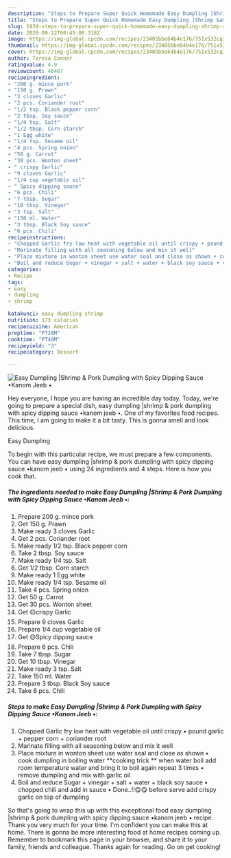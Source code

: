 ```yaml
---
description: "Steps to Prepare Super Quick Homemade Easy Dumpling |Shrimp &amp;amp; Pork Dumpling with Spicy Dipping Sauce •Kanom Jeeb •"
title: "Steps to Prepare Super Quick Homemade Easy Dumpling |Shrimp &amp;amp; Pork Dumpling with Spicy Dipping Sauce •Kanom Jeeb •"
slug: 1939-steps-to-prepare-super-quick-homemade-easy-dumpling-shrimp-and-amp-pork-dumpling-with-spicy-dipping-sauce-kanom-jeeb
date: 2020-09-12T00:45:00.318Z
image: https://img-global.cpcdn.com/recipes/23405bbe64b4e176/751x532cq70/easy-dumpling-shrimp-pork-dumpling-with-spicy-dipping-sauce-•kanom-jeeb-•-recipe-main-photo.jpg
thumbnail: https://img-global.cpcdn.com/recipes/23405bbe64b4e176/751x532cq70/easy-dumpling-shrimp-pork-dumpling-with-spicy-dipping-sauce-•kanom-jeeb-•-recipe-main-photo.jpg
cover: https://img-global.cpcdn.com/recipes/23405bbe64b4e176/751x532cq70/easy-dumpling-shrimp-pork-dumpling-with-spicy-dipping-sauce-•kanom-jeeb-•-recipe-main-photo.jpg
author: Teresa Conner
ratingvalue: 4.9
reviewcount: 46487
recipeingredient:
- "200 g. mince pork"
- "150 g. Prawn"
- "3 cloves Garlic"
- "2 pcs. Coriander root"
- "1/2 tsp. Black pepper corn"
- "2 tbsp. Soy sauce"
- "1/4 tsp. Salt"
- "1/2 tbsp. Corn starch"
- "1 Egg white"
- "1/4 tsp. Sesame oil"
- "4 pcs. Spring onion"
- "50 g. Carrot"
- "30 pcs. Wonton sheet"
- " crispy Garlic"
- "9 cloves Garlic"
- "1/4 cup vegetable oil"
- " Spicy dipping sauce"
- "6 pcs. Chili"
- "7 tbsp. Sugar"
- "10 tbsp. Vinegar"
- "3 tsp. Salt"
- "150 ml. Water"
- "3 tbsp. Black Soy sauce"
- "6 pcs. Chili"
recipeinstructions:
- "Chopped Garlic fry low heat with vegetable oil until crispy • pound garlic + pepper corn + coriander root"
- "Marinate filling with all seasoning below and mix it well"
- "Place mixture in wonton sheet use water seal and close as shown • cook dumpling in boiling water **cooking trick ** when water boil add room temperature water and bring it to boil again repeat 3 times • remove dumpling and mix with garlic oil"
- "Boil and reduce Sugar + vinegar + salt + water + black soy sauce • chopped chili and add in sauce • Done..!!😋😋 before serve add crispy garlic on top of dumpling"
categories:
- Recipe
tags:
- easy
- dumpling
- shrimp

katakunci: easy dumpling shrimp 
nutrition: 173 calories
recipecuisine: American
preptime: "PT28M"
cooktime: "PT40M"
recipeyield: "3"
recipecategory: Dessert

---
```



![Easy Dumpling |Shrimp &amp; Pork Dumpling with Spicy Dipping Sauce •Kanom Jeeb •](https://img-global.cpcdn.com/recipes/23405bbe64b4e176/751x532cq70/easy-dumpling-shrimp-pork-dumpling-with-spicy-dipping-sauce-•kanom-jeeb-•-recipe-main-photo.jpg)

Hey everyone, I hope you are having an incredible day today. Today, we're going to prepare a special dish, easy dumpling |shrimp &amp; pork dumpling with spicy dipping sauce •kanom jeeb •. One of my favorites food recipes. This time, I am going to make it a bit tasty. This is gonna smell and look delicious.

Easy Dumpling 

To begin with this particular recipe, we must prepare a few components. You can have easy dumpling |shrimp &amp; pork dumpling with spicy dipping sauce •kanom jeeb • using 24 ingredients and 4 steps. Here is how you cook that.

<!--inarticleads1-->

##### The ingredients needed to make Easy Dumpling |Shrimp &amp; Pork Dumpling with Spicy Dipping Sauce •Kanom Jeeb •:

1. Prepare 200 g. mince pork
1. Get 150 g. Prawn
1. Make ready 3 cloves Garlic
1. Get 2 pcs. Coriander root
1. Make ready 1/2 tsp. Black pepper corn
1. Take 2 tbsp. Soy sauce
1. Make ready 1/4 tsp. Salt
1. Get 1/2 tbsp. Corn starch
1. Make ready 1 Egg white
1. Make ready 1/4 tsp. Sesame oil
1. Take 4 pcs. Spring onion
1. Get 50 g. Carrot
1. Get 30 pcs. Wonton sheet
1. Get  🟡crispy Garlic
1. Prepare 9 cloves Garlic
1. Prepare 1/4 cup vegetable oil
1. Get  🟡Spicy dipping sauce
1. Prepare 6 pcs. Chili
1. Take 7 tbsp. Sugar
1. Get 10 tbsp. Vinegar
1. Make ready 3 tsp. Salt
1. Take 150 ml. Water
1. Prepare 3 tbsp. Black Soy sauce
1. Take 6 pcs. Chili




<!--inarticleads2-->

##### Steps to make Easy Dumpling |Shrimp &amp; Pork Dumpling with Spicy Dipping Sauce •Kanom Jeeb •:

1. Chopped Garlic fry low heat with vegetable oil until crispy • pound garlic + pepper corn + coriander root
1. Marinate filling with all seasoning below and mix it well
1. Place mixture in wonton sheet use water seal and close as shown • cook dumpling in boiling water **cooking trick ** when water boil add room temperature water and bring it to boil again repeat 3 times • remove dumpling and mix with garlic oil
1. Boil and reduce Sugar + vinegar + salt + water + black soy sauce • chopped chili and add in sauce • Done..!!😋😋 before serve add crispy garlic on top of dumpling




So that's going to wrap this up with this exceptional food easy dumpling |shrimp &amp; pork dumpling with spicy dipping sauce •kanom jeeb • recipe. Thank you very much for your time. I'm confident you can make this at home. There is gonna be more interesting food at home recipes coming up. Remember to bookmark this page in your browser, and share it to your family, friends and colleague. Thanks again for reading. Go on get cooking!
